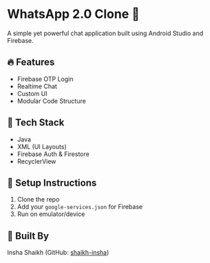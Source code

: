 # WhatsApp 2.0 Clone 📲

A simple yet powerful chat application built using Android Studio and Firebase.

## 🔥 Features
- Firebase OTP Login
- Realtime Chat
- Custom UI
- Modular Code Structure

## 🚀 Tech Stack
- Java
- XML (UI Layouts)
- Firebase Auth & Firestore
- RecyclerView

## 📂 Setup Instructions
1. Clone the repo
2. Add your `google-services.json` for Firebase
3. Run on emulator/device

## 👤 Built By
Insha Shaikh (GitHub: [shaikh-insha](https://github.com/shaikh-insha))
